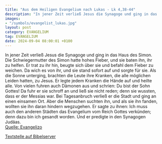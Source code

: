 ```yaml
---
title: "Aus dem Heiligen Evangelium nach Lukas - Lk 4,38-44"
description: "In jener Zeit verließ Jesus die Synagoge und ging in das Haus des Simon. Die Schwiegermutter des Simon hatte hohes Fieber, und sie baten ihn, ihr zu helfen. Er trat zu ihr hin, beugte sich über sie und befahl dem Fieber zu weichen. Da wich es von ihr, und sie stand sofort auf und...."
images:
- "/symbols/evangelist_lukas.jpg"
layout: post
category: EVANGELIUM
tag: EVANGELIUM
date: 2024-09-04 08:00:01 +0100
---
```

In jener Zeit verließ Jesus die Synagoge und ging in das Haus des Simon. Die Schwiegermutter des Simon hatte hohes Fieber, und sie baten ihn, ihr zu helfen.
Er trat zu ihr hin, beugte sich über sie und befahl dem Fieber zu weichen. Da wich es von ihr, und sie stand sofort auf und sorgte für sie.<!--more-->
Als die Sonne unterging, brachten die Leute ihre Kranken, die alle möglichen Leiden hatten, zu Jesus. Er legte jedem Kranken die Hände auf und heilte alle.
Von vielen fuhren auch Dämonen aus und schrien: Du bist der Sohn Gottes! Da fuhr er sie schroff an und ließ sie nicht reden; denn sie wussten, dass er der Messias war.
Bei Tagesanbruch verließ er die Stadt und ging an einen einsamen Ort. Aber die Menschen suchten ihn, und als sie ihn fanden, wollten sie ihn daran hindern wegzugehen.
Er sagte zu ihnen: Ich muss auch den anderen Städten das Evangelium vom Reich Gottes verkünden; denn dazu bin ich gesandt worden.
Und er predigte in den Synagogen Judäas.<br>
[Quelle: Evangelizo](https://evangeliumtagfuertag.org/DE/gospel)

[Textstelle auf Bibelserver](https://www.bibleserver.com/EU/Lukas4,38-44)
